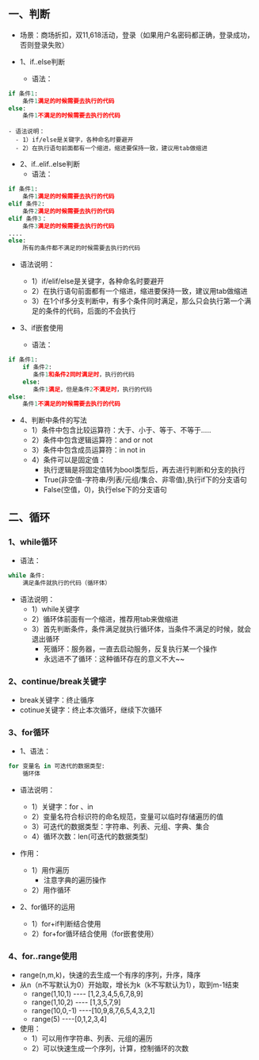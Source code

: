 ## 一、判断
- 场景：商场折扣，双11,618活动，登录（如果用户名密码都正确，登录成功，否则登录失败）

- 1、if..else判断
  - 语法：
```python
if 条件1:
    条件1满足的时候需要去执行的代码
else:
    条件1不满足的时候需要去执行的代码
```    
    - 语法说明：
      - 1）if/else是关键字，各种命名时要避开
      - 2）在执行语句前面都有一个缩进，缩进要保持一致，建议用tab做缩进

- 2、if..elif..else判断
  - 语法：
```python
if 条件1:
    条件1满足的时候需要去执行的代码
elif 条件2:
    条件2满足的时候需要去执行的代码
elif 条件3：
    条件3满足的时候需要去执行的代码
.... 
else:
    所有的条件都不满足的时候需要去执行的代码
```
  - 语法说明：
    - 1）if/elif/else是关键字，各种命名时要避开
    - 2）在执行语句前面都有一个缩进，缩进要保持一致，建议用tab做缩进
    - 3）在1个if多分支判断中，有多个条件同时满足，那么只会执行第一个满足的条件的代码，后面的不会执行

- 3、if嵌套使用
  - 语法：
```python
if 条件1:
    if 条件2:
       条件1和条件2同时满足时，执行的代码
    else:
       条件1满足，但是条件2不满足时，执行的代码 
else:
    条件1不满足的时候需要去执行的代码
```

- 4、判断中条件的写法
  - 1）条件中包含比较运算符：大于、小于、等于、不等于.....
  - 2）条件中包含逻辑运算符：and  or   not
  - 3）条件中包含成员运算符：in       not in
  - 4）条件可以是固定值：
    - 执行逻辑是将固定值转为bool类型后，再去进行判断和分支的执行
    - True(非空值-字符串/列表/元组/集合、非零值),执行if下的分支语句
    - False(空值，0)，执行else下的分支语句

## 二、循环
### 1、while循环
- 语法：
```python
while 条件:
    满足条件就执行的代码（循环体）
```
- 语法说明：
  - 1）while关键字
  - 2）循环体前面有一个缩进，推荐用tab来做缩进
  - 3）首先判断条件，条件满足就执行循环体，当条件不满足的时候，就会退出循环
    - 死循环：服务器，一直去启动服务，反复执行某一个操作
    - 永远进不了循环：这种循环存在的意义不大~~

### 2、continue/break关键字
- break关键字：终止循序
- cotinue关键字：终止本次循环，继续下次循环

### 3、for循环
- 1、语法：
```python
for 变量名 in 可迭代的数据类型:
    循环体
```
- 语法说明：
  - 1）关键字：for 、in
  - 2）变量名符合标识符的命名规范，变量可以临时存储遍历的值
  - 3）可迭代的数据类型：字符串、列表、元组、字典、集合
  - 4）循环次数：len(可迭代的数据类型)
- 作用：
  - 1）用作遍历
    - 注意字典的遍历操作
  - 2）用作循环

- 2、for循环的运用
  - 1）for+if判断结合使用
  - 2）for+for循环结合使用（for嵌套使用）

### 4、for..range使用
- range(n,m,k)，快速的去生成一个有序的序列，升序，降序
- 从n（n不写默认为0）开始取，增长为k（k不写默认为1），取到m-1结束
  - range(1,10,1)   ---- [1,2,3,4,5,6,7,8,9]
  - range(1,10,2)   ---- [1,3,5,7,9]
  - range(10,0,-1)  ----[10,9,8,7,6,5,4,3,2,1]
  - range(5)   ----[0,1,2,3,4]
- 使用：
  - 1）可以用作字符串、列表、元组的遍历
  - 2）可以快速生成一个序列，计算，控制循环的次数


